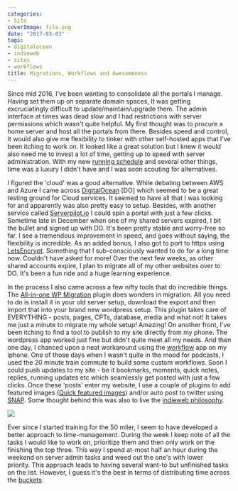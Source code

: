 ```yaml
---
categories:
- Site
coverImage: file.png
date: "2017-03-03"
tags:
- digitalocean
- indieweb
- sites
- workflows
title: Migrations, Workflows and Awesomeness
---
```


Since mid 2016, I've been wanting to consolidate all the portals I manage. Having set them up on separate domain spaces, It was getting excruciatingly difficult to update/maintain/upgrade them. The admin interface at times was dead slow and I had restrictions with server permissions which wasn't quite helpful. My first thought was to procure a home server and host all the portals from there. Besides speed and control, It would also give me flexibility to tinker with other self-hosted apps that I've been itching to work on. It looked like a great solution but I knew it would also need me to invest a lot of time, getting up to speed with server administration. With my new [running schedule](https://srikanthperinkulam.com/category/channel/training/) and several other things, time was a luxury I didn't have and I was soon scouting for alternatives.

<!--more-->

I figured the 'cloud' was a good alternative. While debating between AWS and Azure I came across [DigitalOcean](https://www.digitalocean.com/) \[DO\] which seemed to be a great testing ground for Cloud services. It seemed to have all that I was looking for and apparently was also pretty easy to setup. Besides, with another service called [Serverpilot.io](https://serverpilot.io/) I could spin a portal with just a few clicks. Sometime late in December when one of my shared servers expired, I bit the bullet and signed up with DO. It's been pretty stable and worry-free so far. I see a tremendous improvement in speed, and goes without saying, the flexibility is incredible. As an added bonus, I also got to port to https using [LetsEncrypt](https://letsencrypt.org/). Something that I sub-consciously wanted to do for a long time now. Couldn't have asked for more! Over the next few weeks, as other shared accounts expire, I plan to migrate all of my other websites over to DO. It's been a fun ride and a huge learning experience.

In the process I also came across a few nifty tools that do incredible things. The [All-in-one WP Migration](https://wordpress.org/plugins/all-in-one-wp-migration/) plugin does wonders in migration. All you need to do is install it in your old server setup, download the export and then import that into your brand new wordpress setup. This plugin takes care of EVERYTHING - posts, pages, CPTs, database, media and what not! It takes me just a minute to migrate my whole setup! Amazing! On another front, I've been itching to find a tool to publish to my site directly from my phone. The wordpress app worked just fine but didn't quite meet all my needs. And then one day, I chanced upon a neat workaround using the [workflow](https://workflow.is/) app on my iphone. One of those days when I wasn't quite in the mood for podcasts, I used the 20 minute train commute to build some custom workflows. Soon I could push updates to my site - be it bookmarks, moments, quick notes, replies, running updates etc which seamlessly get posted with just a few clicks. Once these 'posts' enter my website, I use a couple of plugins to add featured images ([Quick featured images](https://wordpress.org/plugins/quick-featured-images/)) and/or auto post to twitter using [SNAP](https://wordpress.org/plugins/social-networks-auto-poster-facebook-twitter-g/). Some thought behind this was also to live the [indieweb philosophy](https://indieweb.org/Principles).

![](images/file-169x300.png)

Ever since I started training for the 50 miler, I seem to have developed a better approach to time-management. During the week I keep note of all the tasks I would like to work on, prioritize them and then only work on the finishing the top three. This way I spend at-most half an hour during the weekend on server admin tasks and weed out the one's with lower priority. This approach leads to having several want-to but unfinished tasks on the list. However, I guess it's the best in terms of distributing time across the [buckets](https://srikanthperinkulam.com/2016/11/11/non-negotiable-milers/).
